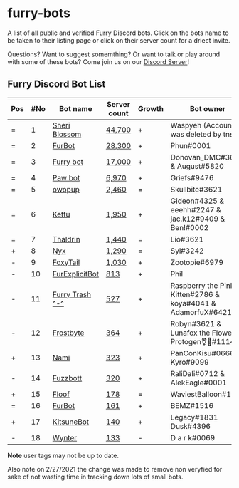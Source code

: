 # furry-bots

A list of all public and verified Furry Discord bots. Click on the bots name to be taken to their listing page or click on their server count for a driect invite.

Questions? Want to suggest somemthing? Or want to talk or play around with some of these bots? Come join us on our [Discord Server](https://discord.gg/c4q5GMN2n4)!


## Furry Discord Bot List 

| Pos | #No | Bot name | Server count | Growth |  Bot owner | Bot lib
| --- | --- | -------- | -------------| ----- | ----------- | ---------- |
| = | 1 | [Sheri Blossom](https://discord.bots.gg/bots/346702890368368640) | [44,700](https://discord.com/oauth2/authorize?client_id=346702890368368640&scope=applications.commands%20bot) | + | Waspyeh (Account was deleted by tns) | Discord.py
| = | 2 | [FurBot](https://discord.bots.gg/bots/174186616422662144) | [28,300](https://discord.com/oauth2/authorize?client_id=346702890368368640&scope=applications.commands%20bot) | + | Phun#0001 | Discordie
| = | 3 | [Furry bot](https://discord.bots.gg/bots/398251412246495233)| [17,000](https://discord.com/oauth2/authorize?=&client_id=174176308396425217&scope=applications.commands%20bot) | + | Donovan_DMC#3621 & August#5820 | Eris
| = | 4 | [Paw bot](https://discord.bots.gg/bots/663823539672973353) | [6,970](https://discord.com/oauth2/authorize?client_id=663823539672973353&scope=applications.commands%20bot) | + | Griefs#9476 | Discord.js
| = | 5 | [owopup](https://discord.bots.gg/bots/365255872181567489) | [2,460](https://discord.com/oauth2/authorize?client_id=365255872181567489&scope=applications.commands%20bot) | = | Skullbite#3621 | Discord.py
| = | 6 | [Kettu](https://discord.bots.gg/bots/667131062941384757) | [1,950](https://discord.com/oauth2/authorize?client_id=667131062941384757&scope=applications.commands%20bot) | + | Gideon#4325 & eeehh#2247 & jac.k12#9409 & Ben!#0002 | Discord.js
| = | 7 | [Thaldrin](https://discord.bots.gg/bots/434662676547764244) | [1,440](https://discord.com/oauth2/authorize?client_id=667131062941384757&scope=applications.commands%20bot) | = | Lio#3621 | Discord.js
| + | 8 | [Nyx](https://discord.bots.gg/bots/600206352916414464) | [1,290](https://discord.com/oauth2/authorize?client_id=600206352916414464&scope=applications.commands%20bot) | = | Syl#3242 | Eris
| - | 9 | [FoxyTail](https://discord.bots.gg/bots/716682147749953616) | [1,030](https://discord.com/oauth2/authorize?client_id=716682147749953616&scope=applications.commands%20bot) | + | Zootopie#6979 | Discord.js
| - | 10 | [FurExplicitBot](https://discord.bots.gg/bots/534828939198070824) | [813](https://discord.com/oauth2/authorize?=&client_id=534828939198070824&scope=applications.commands%20bot) | + | Phil | Flipper#3621 | Discord.js
| - | 11 | [Furry Trash ^-^](https://top.gg/bot/417900655601254420) | [527](https://discord.com/oauth2/authorize?client_id=417900655601254420&scope=applications.commands%20bot) | + | Raspberry the Pink Kitten#2786 & koya#4041 & AdamorfuX#6421 | Discord.py
| - | 12 | [Frostbyte](https://discord.boats/bot/732233716604076075) | [364](https://discord.com/oauth2/authorize?client_id=732233716604076075&scope=applications.commands%20bot) | + | Robyn#3621 & Lunafox the Flower Protogen⚧🌸#1114 | Discord.py 
| + | 13 | [Nami](https://top.gg/bot/747612596982513724) | [323](https://discord.com/oauth2/authorize?client_id=747612596982513724&scope=applications.commands%20bot) | + | PanConKisu#0666 Kyro#9099 | Unknown
| - | 14 | [Fuzzbott](https://top.gg/bot/730633518992064514) | [320](https://discord.com/oauth2/authorize?client_id=730633518992064514&scope=applications.commands%20bot) | + | RaliDali#0712 & AlekEagle#0001 | Eris
| + | 15 | [Floof](https://top.gg/bot/780116896775274538) | [178](https://discord.com/oauth2/authorize?client_id=780116896775274538&scope=applications.commands%20bot) | = | WaviestBalloon#1961 | Unknown
| = | 16 | [FurBot](https://top.gg/bot/716259432878702633) | [161](https://discord.com/oauth2/authorize?client_id=716259432878702633&scope=applications.commands%20bot) | + | BEMZ#1516 | Discord.py
| + | 17 | [KitsuneBot](https://discord.bots.gg/bots/738229595626668102) | [140](https://discord.com/oauth2/authorize?client_id=738229595626668102&scope=applications.commands%20bot) | + | Legacy#1831 Dusk#4396 | Unknown
| - | 18 | [Wynter](https://botsfordiscord.com/bot/548269826020343809) | [133](https://discord.com/oauth2/authorize?client_id=548269826020343809&scope=applications.commands%20bot) | - | D a r k#0069 | Discord.js



**Note** user tags may not be up to date. 

Also note on 2/27/2021 the change was made to remove non veryfied for sake of not wasting time in tracking down lots of small bots.
